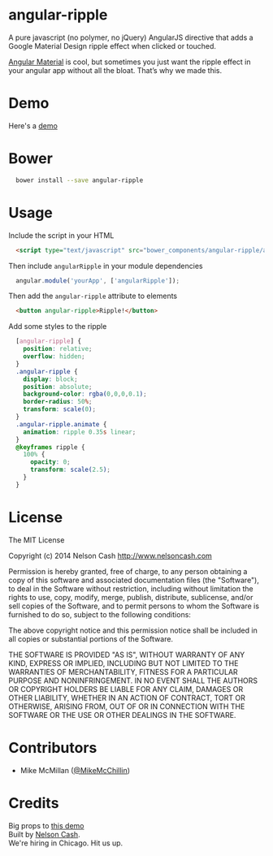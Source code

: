 angular-ripple
==============

A pure javascript (no polymer, no jQuery) AngularJS directive that adds a Google Material Design ripple effect when clicked or touched.

[Angular Material](https://material.angularjs.org/) is cool, but sometimes you just want the ripple effect in your angular app without all the bloat. That’s why we made this.

# Demo

Here's a <a href="http://nelsoncash.github.io/angular-ripple">demo</a>

# Bower

  ```bash
    bower install --save angular-ripple
  ```


# Usage

Include the script in your HTML

  ```html
    <script type="text/javascript" src="bower_components/angular-ripple/angular-ripple.js"></script>
  ```

Then include `angularRipple` in your module dependencies

  ```js
    angular.module('yourApp', ['angularRipple']);
  ```

Then add the `angular-ripple` attribute to elements

  ```html
    <button angular-ripple>Ripple!</button>
  ```

Add some styles to the ripple

  ```css
    [angular-ripple] {
      position: relative;
      overflow: hidden;
    }
    .angular-ripple {
      display: block;
      position: absolute;
      background-color: rgba(0,0,0,0.1);
      border-radius: 50%;
      transform: scale(0);
    }
    .angular-ripple.animate {
      animation: ripple 0.35s linear;
    }
    @keyframes ripple {
      100% {
        opacity: 0;
        transform: scale(2.5);
      }
    }
  ```

# License
The MIT License

Copyright (c) 2014 Nelson Cash http://www.nelsoncash.com

Permission is hereby granted, free of charge, to any person obtaining a copy of this software and associated documentation files (the "Software"), to deal in the Software without restriction, including without limitation the rights to use, copy, modify, merge, publish, distribute, sublicense, and/or sell copies of the Software, and to permit persons to whom the Software is furnished to do so, subject to the following conditions:

The above copyright notice and this permission notice shall be included in all copies or substantial portions of the Software.

THE SOFTWARE IS PROVIDED "AS IS", WITHOUT WARRANTY OF ANY KIND, EXPRESS OR IMPLIED, INCLUDING BUT NOT LIMITED TO THE WARRANTIES OF MERCHANTABILITY, FITNESS FOR A PARTICULAR PURPOSE AND NONINFRINGEMENT. IN NO EVENT SHALL THE AUTHORS OR COPYRIGHT HOLDERS BE LIABLE FOR ANY CLAIM, DAMAGES OR OTHER LIABILITY, WHETHER IN AN ACTION OF CONTRACT, TORT OR OTHERWISE, ARISING FROM, OUT OF OR IN CONNECTION WITH THE SOFTWARE OR THE USE OR OTHER DEALINGS IN THE SOFTWARE.

# Contributors

* Mike McMillan ([@MikeMcChillin](http://twitter.com/mikemcchillin))

# Credits

Big props to [this demo](http://codepen.io/fronterweb/pen/jcwgx)<br />
Built by [Nelson Cash](http://nelsoncash.com).<br />
We're hiring in Chicago. Hit us up.